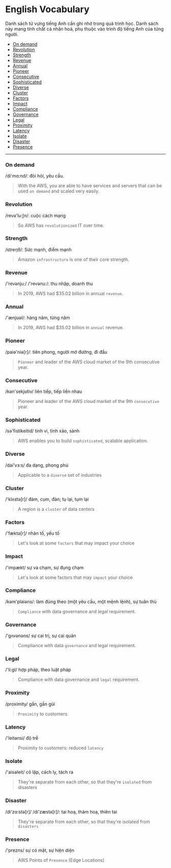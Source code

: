# English Vocabulary

Danh sách từ vựng tiếng Anh cần ghi nhớ trong quá trình học. Danh sách này mang tính chất cá nhân hoá, phụ thuộc vào trình độ tiếng Anh của từng người.

* [On demand](#on-demand)
* [Revolution](#revolution)
* [Strength](#strength)
* [Revenue](#revenue)
* [Annual](#annual)
* [Pioneer](#pioneer)
* [Consecutive](#consecutive)
* [Sophisticated](#sophisticated)
* [Diverse](#diverse)
* [Cluster](#cluster)
* [Factors](#factors)
* [Impact](#impact)
* [Compliance](#compliance)
* [Governance](#governance)
* [Legal](#legal)
* [Proximity](#proximity)
* [Latency](#latency)
* [Isolate](#isolate)
* [Disaster](#disaster)
* [Presence](#presence)

----

### On demand

/di'mɑ:nd/: đòi hỏi, yêu cầu.

> With the AWS, you are able to have
services and servers that can be used `on demand`
and scaled very easily.

### Revolution

/revə'lu:ʃn/: cuộc cách mạng

> So AWS has `revolutionized` IT over time.

### Strength

/streηθ/: Sức mạnh, điểm mạnh

> Amazon `infrastructure` is one of their core strength.

### Revenue

/'revənju:/ /'revənu:/: thu nhập, doanh thu

> In 2019, AWS had $35.02 billion in annual `revenue`.

### Annual

/'ænjʊəl/: hàng năm, từng năm

> In 2019, AWS had $35.02 billion in `annual` revenue.

### Pioneer

/paiə'niə[r]/: tiên phong, người mở đường, đi đầu

> `Pioneer` and leader of the AWS cloud market of the 9th consecutive year.

### Consecutive

/kən'sekjʊtiv/ liên tiếp, tiếp liền nhau

> Pioneer and leader of the AWS cloud market of the 9th `consecutive` year.

### Sophisticated

/sə'fistikeitid/ tinh vi, tinh xảo, sành

> AWS enables you to build `sophisticated`, scalable application.

### Diverse

/dai'vɜ:s/ đa dạng, phong phú

> Applicable to a `diverse` set of industries

### Cluster

/'klʌstə[r]/ đám, cụm, đàn; tụ lại, tụm lại

> A region is a `cluster` of data centers

### Factors

/'fæktə[r]/ nhân tố, yếu tố

> Let's look at some `factors` that may impact your choice

### Impact

/'impækt/ sự va chạm, sự đụng chạm

> Let's look at some factors that may `impact` your choice

### Compliance
  
/kəm'plaiəns/: làm đúng theo (một yêu cầu, một mệnh lệnh), sự tuân thủ

> `Compliance` with data governance and legal requirement.

### Governance

/'gʌvənəns/ sự cai trị, sự cai quản

> Compliance with data `governance` and legal requirement.

### Legal
  
/'li:gl/ hợp pháp, theo luật pháp

> Compliance with data governance and `legal` requirement.

### Proximity

/proximity/ gần, gần gũi

> `Proximity` to customers

### Latency

/'leitənsi/ độ trễ

> Proximity to customers: reduced `latency`

### Isolate

/'aisəleit/ cô lập, cách ly, tách ra

> They're separate from each other, so that they're `isolated` from disasters

### Disaster

/di'zɑ:stə[r]/  /di'zæstə[r]/: tai hoạ, thảm hoạ, thiên tai

> They're separate from each other, so that they're isolated from `disasters`

### Presence

/'prezns/ sự có mặt, sự hiện diện

> AWS Points of `Presence` (Edge Locations)